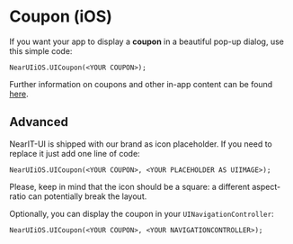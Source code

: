# Coupon (iOS)

If you want your app to display a **coupon** in a beautiful pop-up dialog, use this simple code:

```
NearUIiOS.UICoupon(<YOUR COUPON>);
```

Further information on coupons and other in-app content can be found [here](http://nearit-xamarin-sdk.readthedocs.io/en/latest/ios/handle-content/).

## Advanced

NearIT-UI is shipped with our brand as icon placeholder. If you need to replace it just add one line of code:

```
NearUIiOS.UICoupon(<YOUR COUPON>, <YOUR PLACEHOLDER AS UIIMAGE>);
```

Please, keep in mind that the icon should be a square: a different aspect-ratio can potentially break the layout.

Optionally, you can display the coupon in your `UINavigationController`:

```
NearUIiOS.UICoupon(<YOUR COUPON>, <YOUR NAVIGATIONCONTROLLER>);
```
